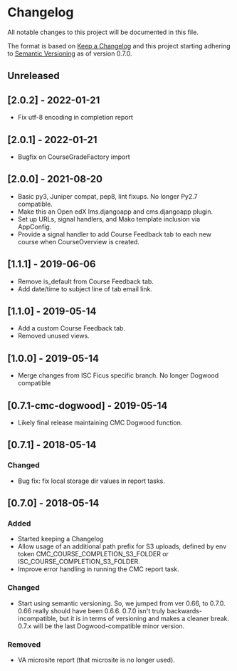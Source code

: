# Changelog
All notable changes to this project will be documented in this file.

The format is based on [Keep a Changelog](http://keepachangelog.com/en/1.0.0/)
and this project starting adhering to [Semantic Versioning](http://semver.org/spec/v2.0.0.html) as of version 0.7.0.

## Unreleased

## [2.0.2] - 2022-01-21

- Fix utf-8 encoding in completion report

## [2.0.1] - 2022-01-21

- Bugfix on CourseGradeFactory import

## [2.0.0] - 2021-08-20

- Basic py3, Juniper compat, pep8, lint fixups. No longer Py2.7 compatible.
- Make this an Open edX lms.djangoapp and cms.djangoapp plugin.
- Set up URLs, signal handlers, and Mako template inclusion via AppConfig.
- Provide a signal handler to add Course Feedback tab to each new course when CourseOverview is created.

## [1.1.1] - 2019-06-06

- Remove is_default from Course Feedback tab.
- Add date/time to subject line of tab email link.

## [1.1.0] - 2019-05-14

- Add a custom Course Feedback tab.  
- Removed unused views.

## [1.0.0] - 2019-05-14

- Merge changes from ISC Ficus specific branch.  No longer Dogwood compatible

## [0.7.1-cmc-dogwood] - 2019-05-14

- Likely final release maintaining CMC Dogwood function.

## [0.7.1] - 2018-05-14
### Changed
- Bug fix: fix local storage dir values in report tasks.

## [0.7.0] - 2018-05-14
### Added
- Started keeping a Changelog
- Allow usage of an additional path prefix for S3 uploads, defined by env token CMC_COURSE_COMPLETION_S3_FOLDER or ISC_COURSE_COMPLETION_S3_FOLDER.
- Improve error handling in running the CMC report task.

### Changed
- Start using semantic versioning.  So, we jumped from ver 0.66, to 0.7.0.  0.66 really should have been 0.6.6. 0.7.0 isn't truly backwards-incompatible, but it is in terms of versioning and makes a cleaner break.  0.7.x will be the last Dogwood-compatible minor version.  

### Removed
- VA microsite report (that microsite is no longer used).
